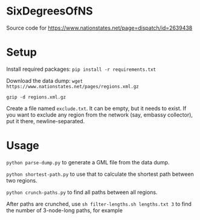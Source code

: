 # SixDegreesOfNS
Source code for https://www.nationstates.net/page=dispatch/id=2639438

# Setup

Install required packages:
`pip install -r requirements.txt`

Download the data dump:
`wget https://www.nationstates.net/pages/regions.xml.gz`

`gzip -d regions.xml.gz`

Create a file named `exclude.txt`. It can be empty, but it needs to exist.
If you want to exclude any region from the network (say, embassy collector), put it there, newline-separated.

# Usage
`python parse-dump.py` to generate a GML file from the data dump.

`python shortest-path.py` to use that to calculate the shortest path between two regions.

`python crunch-paths.py` to find all paths between all regions.

After paths are crunched, use
`sh filter-lengths.sh lengths.txt 3` to find the number of 3-node-long paths, for example

